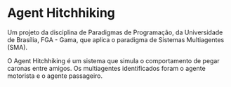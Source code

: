 # Agent Hitchhiking

Um projeto da disciplina de Paradigmas de Programação, da Universidade de Brasília, FGA - Gama, que aplica o paradigma de Sistemas Multiagentes (SMA).

O Agent Hitchhiking é um sistema que simula o comportamento de pegar caronas entre amigos. Os multiagentes identificados foram o agente motorista e o agente passageiro.
